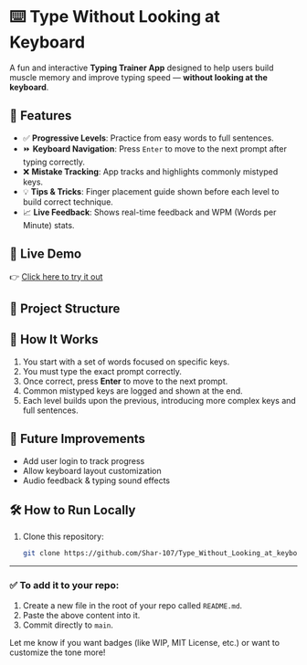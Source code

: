 # ⌨️ Type Without Looking at Keyboard

A fun and interactive **Typing Trainer App** designed to help users build muscle memory and improve typing speed — **without looking at the keyboard**.

## 🌟 Features

- ✅ **Progressive Levels**: Practice from easy words to full sentences.
- ⏩ **Keyboard Navigation**: Press `Enter` to move to the next prompt after typing correctly.
- ❌ **Mistake Tracking**: App tracks and highlights commonly mistyped keys.
- 💡 **Tips & Tricks**: Finger placement guide shown before each level to build correct technique.
- 📈 **Live Feedback**: Shows real-time feedback and WPM (Words per Minute) stats.

## 🚀 Live Demo

👉 [Click here to try it out](https://Shar-107.github.io/Type_Without_Looking_at_keyboard/)

## 📁 Project Structure


## 🧠 How It Works

1. You start with a set of words focused on specific keys.
2. You must type the exact prompt correctly.
3. Once correct, press **Enter** to move to the next prompt.
4. Common mistyped keys are logged and shown at the end.
5. Each level builds upon the previous, introducing more complex keys and full sentences.

## 📌 Future Improvements

- Add user login to track progress
- Allow keyboard layout customization
- Audio feedback & typing sound effects

## 🛠️ How to Run Locally

1. Clone this repository:
   ```bash
   git clone https://github.com/Shar-107/Type_Without_Looking_at_keyboard.git

---

### ✅ To add it to your repo:
1. Create a new file in the root of your repo called `README.md`.
2. Paste the above content into it.
3. Commit directly to `main`.

Let me know if you want badges (like WIP, MIT License, etc.) or want to customize the tone more!
